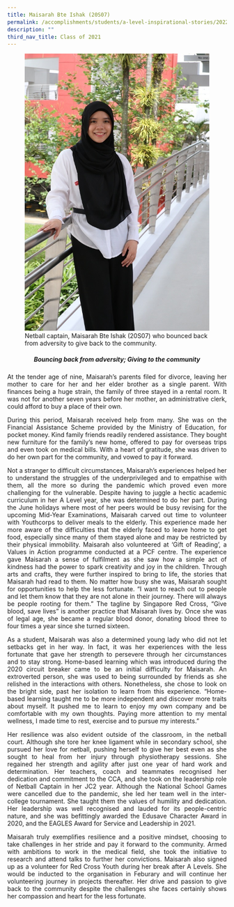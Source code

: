 ```yaml
---
title: Maisarah Bte Ishak (20S07)
permalink: /accomplishments/students/a-level-inspirational-stories/2022/maisarah/
description: ""
third_nav_title: Class of 2021
---
```

<figure>
<img src="/images/Maisarah.jpg">
<figcaption>Netball captain, Maisarah Bte Ishak (20S07) who bounced back from adversity to give back to the community.</figcaption>
</figure>

<div align="justify">
<center><h5>Bouncing back from adversity; Giving to the community</h5></center>

<p>
At the tender age of nine, Maisarah’s parents filed for divorce, leaving her mother to care for her and her elder brother as a single parent. With finances being a huge strain, the family of three stayed in a rental room. It was not for another seven years before her mother, an administrative clerk, could afford to buy a place of their own.</p>

<p>
During this period, Maisarah received help from many. She was on the Financial Assistance Scheme provided by the Ministry of Education, for pocket money. Kind family friends readily rendered assistance. They bought new furniture for the family’s new home, offered to pay for overseas trips and even took on medical bills. With a heart of gratitude, she was driven to do her own part for the community, and vowed to pay it forward.</p>

<p>
Not a stranger to difficult circumstances, Maisarah’s experiences helped her to understand the struggles of the underprivileged and to empathise with them, all the more so during the pandemic which proved even more challenging for the vulnerable. Despite having to juggle a hectic academic curriculum in her A Level year, she was determined to do her part. During the June holidays where most of her peers would be busy revising for the upcoming Mid-Year Examinations, Maisarah carved out time to volunteer with Youthcorps to deliver meals to the elderly. This experience made her more aware of the difficulties that the elderly faced to leave home to get food, especially since many of them stayed alone and may be restricted by their physical immobility. Maisarah also volunteered at ‘Gift of Reading’, a Values in Action programme conducted at a PCF centre. The experience gave Maisarah a sense of fulfilment as she saw how a simple act of kindness had the power to spark creativity and joy in the children. Through arts and crafts, they were further inspired to bring to life, the stories that Maisarah had read to them. No matter how busy she was, Maisarah sought for opportunities to help the less fortunate. “I want to reach out to people and let them know that they are not alone in their journey. There will always be people rooting for them.” The tagline by Singapore Red Cross, “Give blood, save lives” is another practice that Maisarah lives by. Once she was of legal age, she became a regular blood donor, donating blood three to four times a year since she turned sixteen.</p>

<p>
As a student, Maisarah was also a determined young lady who did not let setbacks get in her way. In fact, it was her experiences with the less fortunate that gave her strength to persevere through her circumstances and to stay strong. Home-based learning which was introduced during the 2020 circuit breaker came to be an initial difficulty for Maisarah. An extroverted person, she was used to being surrounded by friends as she relished in the interactions with others. Nonetheless, she chose to look on the bright side, past her isolation to learn from this experience. “Home-based learning taught me to be more independent and discover more traits about myself. It pushed me to learn to enjoy my own company and be comfortable with my own thoughts. Paying more attention to my mental wellness, I made time to rest, exercise and to pursue my interests.”</p>

<p>
Her resilience was also evident outside of the classroom, in the netball court. Although she tore her knee ligament while in secondary school, she pursued her love for netball, pushing herself to give her best even as she sought to heal from her injury through physiotherapy sessions. She regained her strength and agility after just one year of hard work and determination. Her teachers, coach and teammates recognised her dedication and commitment to the CCA, and she took on the leadership role of Netball Captain in her JC2 year. Although the National School Games were cancelled due to the pandemic, she led her team well in the inter-college tournament. She taught them the values of humility and dedication. Her leadership was well recognised and lauded for its people-centric nature, and she was befittingly awarded the Edusave Character Award in 2020, and the EAGLES Award for Service and Leadership in 2021.</p>

<p>
Maisarah truly exemplifies resilience and a positive mindset, choosing to take challenges in her stride and pay it forward to the community. Armed with ambitions to work in the medical field, she took the initiative to research and attend talks to further her convictions. Maisarah also signed up as a volunteer for Red Cross Youth during her break after A Levels. She would be inducted to the organisation in Feburary and will continue her volunteering journey in projects thereafter. Her drive and passion to give back to the community despite the challenges she faces certainly shows her compassion and heart for the less fortunate.</p></div>